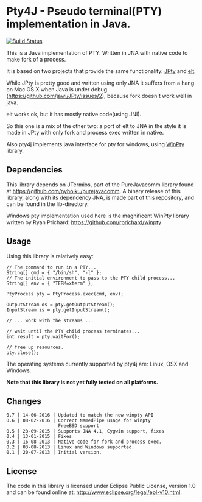 # Pty4J - Pseudo terminal(PTY) implementation in Java.

[![Build Status](https://travis-ci.com/traff/pty4j.svg?branch=master)](https://travis-ci.com/traff/pty4j)

This is a Java implementation of PTY. Written in JNA with native code to make fork of a process.

It is based on two projects that provide the same functionality: [JPty](https://github.com/jawi/JPty)
and [elt](https://code.google.com/p/elt/). 

While JPty is pretty good and written using only JNA it suffers from a 
hang on Mac OS X when Java is under debug (https://github.com/jawi/JPty/issues/2), because
fork doesn't work well in java.

elt works ok, but it has mostly native code(using JNI).

So this one is a mix of the other two: a port of elt to JNA in the style it is made in JPty with only
fork and process exec written in native.

Also pty4j implements java interface for pty for windows, using [WinPty](https://github.com/rprichard/winpty) library.

## Dependencies

This library depends on JTermios, part of the PureJavacomm library found at
<https://github.com/nyholku/purejavacomm>. A binary release of this library,
along with its dependency JNA, is made part of this repository, and can be 
found in the lib-directory.

Windows pty implementation used here is the magnificent WinPty library written by Ryan Prichard: https://github.com/rprichard/winpty

## Usage

Using this library is relatively easy:

    // The command to run in a PTY...
    String[] cmd = { "/bin/sh", "-l" };
    // The initial environment to pass to the PTY child process...
    String[] env = { "TERM=xterm" };

    PtyProcess pty = PtyProcess.exec(cmd, env);

    OutputStream os = pty.getOutputStream();
    InputStream is = pty.getInputStream();
    
    // ... work with the streams ...
    
    // wait until the PTY child process terminates...
    int result = pty.waitFor();
    
    // free up resources.
    pty.close();

The operating systems currently supported by pty4j are: Linux, OSX and
Windows.  

**Note that this library is not yet fully tested on all platforms.**

## Changes

    0.7 | 14-06-2016 | Updated to match the new winpty API
    0.6 | 08-02-2016 | Correct NamedPipe usage for winpty
                       FreeBSD support
    0.5 | 28-09-2015 | Supports JNA 4.1, Cygwin support, fixes
    0.4 | 13-01-2015 | Fixes
    0.3 | 16-08-2013 | Native code for fork and process exec.
    0.2 | 03-08-2013 | Linux and Windows supported.
    0.1 | 20-07-2013 | Initial version.

## License

The code in this library is licensed under Eclipse Public License, version 
1.0 and can be found online at: <http://www.eclipse.org/legal/epl-v10.html>.

